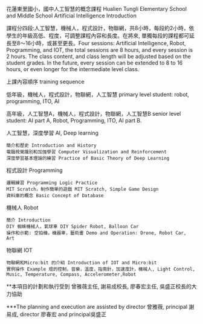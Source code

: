 ﻿花蓮東里國小，國中人工智慧的概念課程
Hualien Tungli Elementary School and Middle School Artificial Intelligence Introduction

課程分四段:人工智慧，機械人，程式設計，物聯網，共8小時，每段約2小時，依學生的年級高低、程度，可調整課程內容和長度。在將來, 單獨每段的課程都可延長至8～16小時，或甚至更長。Four sessions: Artificial Intelligence, Robot, Programming, and IOT, the total sessions are 8 hours, and every session is 2 hours. The class content, and class length will be adjusted based on the student grades. In the future, every session can be extended to 8 to 16 hours, or even longer for the intermediate level class.

上課內容順序 training sequence 

低年級，機械人，程式設計，物聯網，人工智慧 primary level student: robot, programming, ITO, AI

高年級，人工智慧A，機械人，程式設計，物聯網，人工智慧B senior level student: AI part A, Robot, Programming, ITO, AI part B.



人工智慧，深度學習 AI, Deep learning

    簡介和歷史 Introduction and History
    電腦視覺識別和加強學習 Computer Visualization and Reinforcement
    深度學習基本理論的練習 Practice of Basic Theory of Deep Learning

程式設計 Programming 
    
    邏輯練習 Programming Logic Practice
    MIT Scratch，制作簡單的遊戲 MIT Scratch, Simple Game Design
    資料庫的概念 Basic Concept of Database

機械人 Robot

    簡介 Introduction 
    DIY 蜘蛛機械人，氣球車 DIY Spider Robot, Balloon Car
    操作和示範: 空拍機，機器車，藝術畫 Demo and Operation: Drone, Robot Car, Art

物聯網 IOT 
	
    物聯網和Micro:bit 的介紹 Introduction of IOT and Micro:bit
    實例操作 Example 燈的控制，音樂，溫度，指南針，加速度計，機械人, Light Control, Music, Temperature, Compass, Accelerometer,Robot


**本項目的計劃和執行受到 曾雅薇主任,  謝易成校長, 廖春宏主任, 吳盛正校長的大力協助

***The planning and execution are assisted by director 曾雅薇,  principal
 謝易成, director 廖春宏 and principal吳盛正

